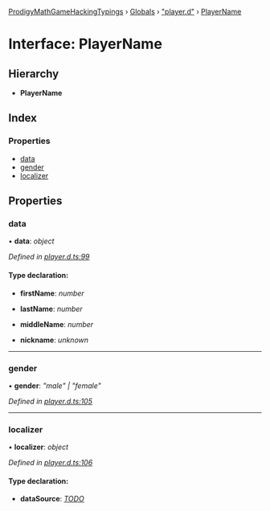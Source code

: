 [ProdigyMathGameHackingTypings](../README.md) › [Globals](../globals.md) › ["player.d"](../modules/_player_d_.md) › [PlayerName](_player_d_.playername.md)

# Interface: PlayerName

## Hierarchy

* **PlayerName**

## Index

### Properties

* [data](_player_d_.playername.md#data)
* [gender](_player_d_.playername.md#gender)
* [localizer](_player_d_.playername.md#localizer)

## Properties

###  data

• **data**: *object*

*Defined in [player.d.ts:99](https://github.com/PatheticMustan/ProdigyMathGameHacking/blob/06c3369/typings/player.d.ts#L99)*

#### Type declaration:

* **firstName**: *number*

* **lastName**: *number*

* **middleName**: *number*

* **nickname**: *unknown*

___

###  gender

• **gender**: *"male" | "female"*

*Defined in [player.d.ts:105](https://github.com/PatheticMustan/ProdigyMathGameHacking/blob/06c3369/typings/player.d.ts#L105)*

___

###  localizer

• **localizer**: *object*

*Defined in [player.d.ts:106](https://github.com/PatheticMustan/ProdigyMathGameHacking/blob/06c3369/typings/player.d.ts#L106)*

#### Type declaration:

* **dataSource**: *[TODO](../modules/_util_d_.md#todo)*
